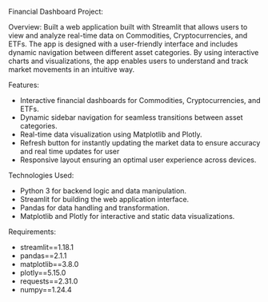 Financial Dashboard Project:


Overview:
Built a web application built with Streamlit that allows users to view and analyze real-time data on Commodities, Cryptocurrencies, and ETFs. The app is designed with a user-friendly interface and includes dynamic navigation between different asset categories. By using interactive charts and visualizations, the app enables users to understand and track market movements in an intuitive way.

Features:
- Interactive financial dashboards for Commodities, Cryptocurrencies, and ETFs.
- Dynamic sidebar navigation for seamless transitions between asset categories.
- Real-time data visualization using Matplotlib and Plotly.
- Refresh button for instantly updating the market data to ensure accuracy and real time updates for user
- Responsive layout ensuring an optimal user experience across devices.

  
Technologies Used:
- Python 3 for backend logic and data manipulation.
- Streamlit for building the web application interface.
- Pandas for data handling and transformation.
- Matplotlib and Plotly for interactive and static data visualizations.

Requirements:
- streamlit==1.18.1
- pandas==2.1.1
- matplotlib==3.8.0
- plotly==5.15.0
- requests==2.31.0
- numpy==1.24.4
